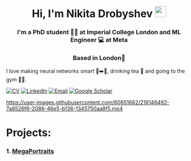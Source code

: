 <h1 align="center">Hi, I'm Nikita Drobyshev <img src="https://raw.githubusercontent.com/MartinHeinz/MartinHeinz/master/wave.gif" width="30px"> </h1>
<h3 align="center"> I'm a PhD student 👨‍🔬 at Imperial College London and ML Engineer 💻 at Meta </h3>

<h3 align="center"> Based in London💂 </h3>

I love making neural networks smart 🧠➡️🤖, drinking tea 🍵 and going to the gym 🏋️‍♂️.

[![CV](https://img.shields.io/badge/CV-Nikita%20Drobyshev-14b420)](http://nikitadrobyshev.github.io/)
[![LinkedIn](https://img.shields.io/badge/LinkedIn-Nikita_Drobyshev-1786b1)](https://www.linkedin.com/in/nikita-drobyshev-039569149/)
[![Email](https://img.shields.io/badge/Email-nikita.drobyshev23@gmail.com-f39f37)](mailto:as.filimonov@mail.ru)
[![Google Scholar](https://img.shields.io/badge/Google_Scholar-Nikita-e06666)](https://scholar.google.com/citations?user=itNst7wAAAAJ&hl=en)


https://user-images.githubusercontent.com/60851662/216146492-7a8526f6-2086-46e5-b136-1345750aa8f5.mp4

<!--START_SECTION:waka-->
# Projects:
### 1. [MegaPortraits](https://neeek2303.github.io/MegaPortraits/)


